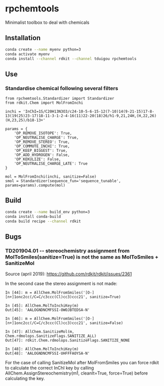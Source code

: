 # rpchemtools

Minimalist toolbox to deal with chemicals

## Installation

```bash
conda create --name myenv python=3
conda activate myenv
conda install --channel rdkit --channel tduigou rpchemtools
```

## Use

### Standardise chemical following several filters
```
from rpchemtools.Standardizer import Standardizer
from rdkit.Chem import MolFromInchi

inchi = 'InChI=1S/C20H13N3O3/c24-10-5-6-15-12(7-10)14(9-21-15)17-8-13(19(25)23-17)18-11-3-1-2-4-16(11)22-20(18)26/h1-9,21,24H,(H,22,26)(H,23,25)/b18-13+'

params = {
    'OP_REMOVE_ISOTOPE': True,
    'OP_NEUTRALISE_CHARGE': True,
    'OP_REMOVE_STEREO': True,
    'OP_COMMUTE_INCHI': True,
    'OP_KEEP_BIGGEST': True,
    'OP_ADD_HYDROGEN': False,
    'OP_KEKULIZE': False,
    'OP_NEUTRALISE_CHARGE_LATE': True
}

mol = MolFromInchi(inchi, sanitize=False)
smol = Standardizer(sequence_fun='sequence_tunable', params=params).compute(mol)
```

## Build
```bash
conda create --name build_env python=3
conda install conda-build
conda build recipe --channel rdkit
```

## Bugs

### TD201904.01 -- stereochemistry assignment from MolToSmiles(sanitize=True) is not the same as MolToSmiles + SanitizeMol 

Source (april 2019): https://github.com/rdkit/rdkit/issues/2361

In the second case the stereo assignment is not made:

```
In [44]: m = AllChem.MolFromSmiles('[O-][n+]1onc2cc(/C=C/c3ccc(Cl)cc3)ccc21', sanitize=True)

In [45]: AllChem.MolToInchiKey(m)
Out[45]: 'AALOGNDNCMFSSI-OWOJBTEDSA-N'

In [46]: m = AllChem.MolFromSmiles('[O-][n+]1onc2cc(/C=C/c3ccc(Cl)cc3)ccc21', sanitize=False)

In [47]: AllChem.SanitizeMol(m, Chem.rdmolops.SanitizeFlags.SANITIZE_ALL)
Out[47]: rdkit.Chem.rdmolops.SanitizeFlags.SANITIZE_NONE

In [48]: AllChem.MolToInchiKey(m)
Out[48]: 'AALOGNDNCMFSSI-UHFFFAOYSA-N'
```

For the case of calling SanitizeMol after MolFromSmiles you can
force rdkit to calculate the correct InChI key by calling 
AllChem.AssignStereochemistry(m1, cleanIt=True, force=True) 
before calculating the key.
